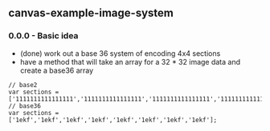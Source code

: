 ## canvas-example-image-system

### 0.0.0 - Basic idea
* (done) work out a base 36 system of encoding 4x4 sections
* have a method that will take an array for a 32 * 32 image data and create a base36 array
```
// base2
var sections = ['1111111111111111','1111111111111111','1111111111111111','1111111111111111','1111111111111111','1111111111111111','1111111111111111','1111111111111111'];
// base36
var sections = ['1ekf','1ekf','1ekf','1ekf','1ekf','1ekf','1ekf','1ekf'];
```